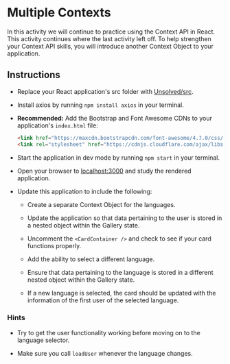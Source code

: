 # Multiple Contexts
In this activity we will continue to practice using the Context API in React. This activity continues where the last activity left off. To help strengthen your Context API skills, you will introduce another Context Object to your application.

## Instructions

* Replace your React application's src folder with [Unsolved/src](Unsolved/src).

* Install axios by running `npm install axios` in your terminal.

* **Recommended:** Add the Bootstrap and Font Awesome CDNs to your application's `index.html` file:

  ```html
  <link href="https://maxcdn.bootstrapcdn.com/font-awesome/4.7.0/css/font-awesome.min.css" rel="stylesheet" />
  <link rel="stylesheet" href="https://cdnjs.cloudflare.com/ajax/libs/twitter-bootstrap/4.0.0/css/bootstrap.min.css" />
  ```

* Start the application in dev mode by running `npm start` in your terminal.

* Open your browser to [localhost:3000](http://localhost:3000) and study the rendered application.

* Update this application to include the following:

  * Create a separate Context Object for the languages.

  * Update the application so that data pertaining to the user is stored in a nested object within the Gallery state.

  * Uncomment the `<CardContainer />` and check to see if your card functions properly.

  * Add the ability to select a different language.

  * Ensure that data pertaining to the language is stored in a different nested object within the Gallery state.

  * If a new language is selected, the card should be updated with the information of the first user of the selected language.

### Hints

* Try to get the user functionality working before moving on to the language selector.

* Make sure you call `loadUser` whenever the language changes.
